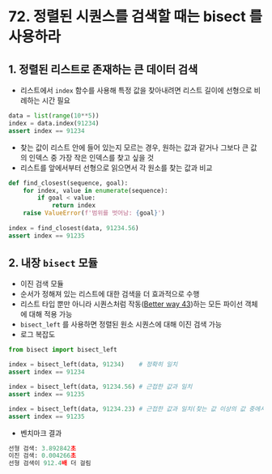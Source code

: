 # 72. 정렬된 시퀀스를 검색할 때는 bisect 를 사용하라

## 1. 정렬된 리스트로 존재하는 큰 데이터 검색

- 리스트에서 `index` 함수를 사용해 특정 값을 찾아내려면 리스트 길이에 선형으로 비례하는 시간 필요

```python
data = list(range(10**5))
index = data.index(91234)
assert index == 91234
```

- 찾는 값이 리스트 안에 들어 있는지 모르는 경우, 원하는 값과 같거나 그보다 큰 값의 인덱스 중 가장 작은 인덱스를 찾고 싶을 것
- 리스트를 앞에서부터 선형으로 읽으면서 각 원소를 찾는 값과 비교

```python
def find_closest(sequence, goal):
    for index, value in enumerate(sequence):
        if goal < value:
            return index
    raise ValueError(f'범위를 벗어남: {goal}')
    
index = find_closest(data, 91234.56)
assert index == 91235
```

## 2. 내장 `bisect` 모듈

- 이진 검색 모듈
- 순서가 정해져 있는 리스트에 대한 검색을 더 효과적으로 수행
- 리스트 타입 뿐만 아니라 시퀀스처럼 작동([Better way 43](https://github.com/damho1104/Effective-Python/blob/master/summary/BetterWay43.md))하는 모든 파이선 객체에 대해 적용 가능
- `bisect_left` 를 사용하면 정렬된 원소 시퀀스에 대해 이진 검색 가능
- 로그 복잡도

```python
from bisect import bisect_left

index = bisect_left(data, 91234)    # 정확히 일치
assert index == 91234

index = bisect_left(data, 91234.56) # 근접한 값과 일치
assert index == 91235

index = bisect_left(data, 91234.23) # 근접한 값과 일치(찾는 값 이상의 값 중에서 근접한 값을 찾음)
assert index == 91235
```

- 벤치마크 결과

```python
선형 검색: 3.892842초
이진 검색: 0.004266초
선형 검색이 912.4배 더 걸림
```